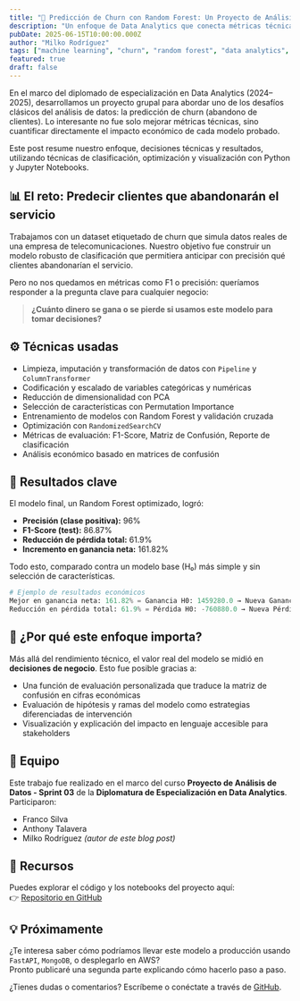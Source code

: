 ```yaml
---
title: "🧠 Predicción de Churn con Random Forest: Un Proyecto de Análisis con Impacto Económico"
description: "Un enfoque de Data Analytics que conecta métricas técnicas con impacto económico en la predicción de churn, usando Random Forest y visualizaciones en Python."
pubDate: 2025-06-15T10:00:00.000Z
author: "Milko Rodríguez"
tags: ["machine learning", "churn", "random forest", "data analytics", "python"]
featured: true
draft: false
---
```

En el marco del diplomado de especialización en Data Analytics (2024–2025), desarrollamos un proyecto grupal para abordar uno de los desafíos clásicos del análisis de datos: la predicción de churn (abandono de clientes). Lo interesante no fue solo mejorar métricas técnicas, sino cuantificar directamente el impacto económico de cada modelo probado.

Este post resume nuestro enfoque, decisiones técnicas y resultados, utilizando técnicas de clasificación, optimización y visualización con Python y Jupyter Notebooks.

## 📊 El reto: Predecir clientes que abandonarán el servicio

Trabajamos con un dataset etiquetado de churn que simula datos reales de una empresa de telecomunicaciones. Nuestro objetivo fue construir un modelo robusto de clasificación que permitiera anticipar con precisión qué clientes abandonarían el servicio.

Pero no nos quedamos en métricas como F1 o precisión: queríamos responder a la pregunta clave para cualquier negocio:

> **¿Cuánto dinero se gana o se pierde si usamos este modelo para tomar decisiones?**

## ⚙️ Técnicas usadas

- Limpieza, imputación y transformación de datos con `Pipeline` y `ColumnTransformer`
- Codificación y escalado de variables categóricas y numéricas
- Reducción de dimensionalidad con PCA
- Selección de características con Permutation Importance
- Entrenamiento de modelos con Random Forest y validación cruzada
- Optimización con `RandomizedSearchCV`
- Métricas de evaluación: F1-Score, Matriz de Confusión, Reporte de clasificación
- Análisis económico basado en matrices de confusión

## 🧪 Resultados clave

El modelo final, un Random Forest optimizado, logró:

- **Precisión (clase positiva):** 96%
- **F1-Score (test):** 86.87%
- **Reducción de pérdida total:** 61.9%
- **Incremento en ganancia neta:** 161.82%

Todo esto, comparado contra un modelo base (H₀) más simple y sin selección de características.

```python
# Ejemplo de resultados económicos
Mejor en ganancia neta: 161.82% = Ganancia H0: 1459280.0 → Nueva Ganancia: 3830880.0
Reducción en pérdida total: 61.9% = Pérdida H0: -760880.0 → Nueva Pérdida: -289200.0
```

## 🧠 ¿Por qué este enfoque importa?

Más allá del rendimiento técnico, el valor real del modelo se midió en **decisiones de negocio**. Esto fue posible gracias a:

- Una función de evaluación personalizada que traduce la matriz de confusión en cifras económicas
- Evaluación de hipótesis y ramas del modelo como estrategias diferenciadas de intervención
- Visualización y explicación del impacto en lenguaje accesible para stakeholders

## 👥 Equipo

Este trabajo fue realizado en el marco del curso **Proyecto de Análisis de Datos - Sprint 03** de la **Diplomatura de Especialización en Data Analytics**. Participaron:

- Franco Silva  
- Anthony Talavera  
- Milko Rodríguez _(autor de este blog post)_

## 📁 Recursos

Puedes explorar el código y los notebooks del proyecto aquí:  
👉 [Repositorio en GitHub](https://github.com/milkreator/pishingweb)

## 💡 Próximamente

¿Te interesa saber cómo podríamos llevar este modelo a producción usando `FastAPI`, `MongoDB`, o desplegarlo en AWS?  
Pronto publicaré una segunda parte explicando cómo hacerlo paso a paso.

¿Tienes dudas o comentarios? Escríbeme o conéctate a través de [GitHub](https://github.com/milkreator).
